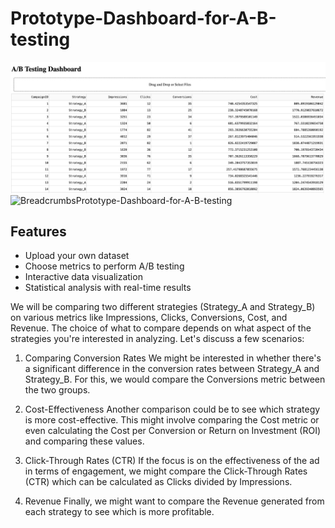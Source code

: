 # Prototype-Dashboard-for-A-B-testing

![BreadcrumbsPrototype-Dashboard-for-A-B-testing](Dashboard.jpeg)
![BreadcrumbsPrototype-Dashboard-for-A-B-testing](Result.jpeg)

## Features

- Upload your own dataset
- Choose metrics to perform A/B testing
- Interactive data visualization
- Statistical analysis with real-time results

We will be comparing two different strategies (Strategy_A and Strategy_B) on various metrics like Impressions, Clicks, Conversions, Cost, and Revenue. The choice of what to compare depends on what aspect of the strategies you're interested in analyzing. Let's discuss a few scenarios:

1. Comparing Conversion Rates
We might be interested in whether there's a significant difference in the conversion rates between Strategy_A and Strategy_B. For this, we would compare the Conversions metric between the two groups.

2. Cost-Effectiveness
Another comparison could be to see which strategy is more cost-effective. This might involve comparing the Cost metric or even calculating the Cost per Conversion or Return on Investment (ROI) and comparing these values.

3. Click-Through Rates (CTR)
If the focus is on the effectiveness of the ad in terms of engagement, we might compare the Click-Through Rates (CTR) which can be calculated as Clicks divided by Impressions.

4. Revenue
Finally, we might want to compare the Revenue generated from each strategy to see which is more profitable.
